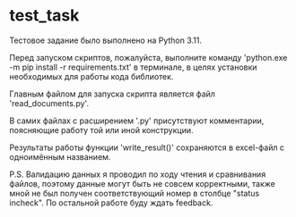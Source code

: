 # test_task
<p>Тестовое задание было выполнено на Python 3.11.</p>
<p>Перед запуском скриптов, пожалуйста, выполните команду 'python.exe -m pip install -r requirements.txt' в терминале, в целях установки необходимых для работы кода библиотек.</p>
<p>Главным файлом для запуска скрипта является файл 'read_documents.py'.</p>
<p>В самих файлах с расширением '.py' присутствуют комментарии, поясняющие работу той или иной конструкции.</p>
<p>Результаты работы функции 'write_result()' сохраняются в excel-файл с одноимённым названием.</p>

P.S. Валидацию данных я проводил по ходу чтения и сравнивания файлов, поэтому данные могут быть не совсем корректными, также мной не был получен соответствующий номер в столбце "status incheck".
По остальной работе буду ждать feedback.
